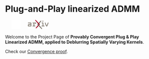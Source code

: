 # Plug-and-Play linearized ADMM

<a href="https://github.com/claroche-r/PnP_LADMM" target="_blank" rel="noopener"><img src="logos/GitHub-Mark-Light-120px-plus.png" width=30 alt="Download" hspace="20"></a>
<a href="https://arxiv.org" target="_blank" rel="noopener"><img src="logos/arxiv.png" height=30 alt="Download"></a>


Welcome to the Project Page of **Provably Convergent Plug \& Play Linearized ADMM, applied to Deblurring Spatially Varying Kernels**.

Check our [Convergence proof](https://claroche-r.github.io/PnP_LADMM/proof).

